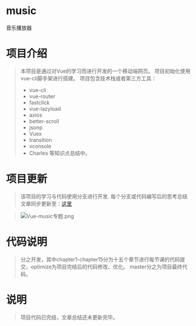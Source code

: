 # music

 音乐播放器

# 项目介绍
> 本项目是通过对Vue的学习而进行开发的一个移动端网页。
>  项目初始化使用vue-cli脚手架进行搭建。
> 项目包含技术栈或者第三方工具：
> + vue-cli
> + vue-router
> + fastclick
> + vue-lazyload
> + axios
> + better-scroll
> + jsonp
> + Vuex
> + transition
> + vconsole
> + Charles
> 等知识点总结中。


# 项目更新
> 该项目的学习与代码使用分支进行开发.
> 每个分支或代码编写后的思考总结文章同步更新至：[这里](https://www.liugezhou.online/categories/Vue2-0%E5%BC%80%E5%8F%91%E4%BC%81%E4%B8%9A%E7%BA%A7%E7%A7%BB%E5%8A%A8%E9%9F%B3%E4%B9%90APP/)

> ![Vue-music专题.png](http://img.liugezhou.online/Vue2-0%E5%BC%80%E5%8F%91%E4%BC%81%E4%B8%9A%E7%BA%A7%E7%A7%BB%E5%8A%A8%E9%9F%B3%E4%B9%90APP.png)

# 代码说明
> 分之开发，其中chapter1-chapter15分为十五个章节进行每节课的代码提交，optimize为项目完结后的代码修改、优化。 
> master分之为项目最终代码。

# 说明
> 项目代码已完结，文章总结还未更新完毕。
